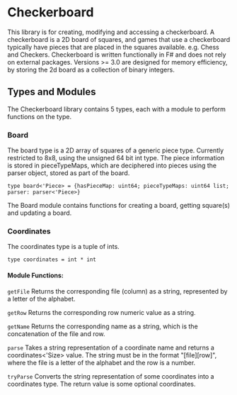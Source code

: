 # Checkerboard

This library is for creating, modifying and accessing a checkerboard.
A checkerboard is a 2D board of squares, and games that use a checkerboard typically have pieces that are placed in the squares available. e.g. Chess and Checkers.
Checkerboard is written functionally in F# and does not rely on external packages.
Versions >= 3.0 are designed for memory efficiency, by storing the 2d board as a collection of binary integers.

## Types and Modules

The Checkerboard library contains 5 types, each with a module to perform functions on the type.

### Board

The board type is a 2D array of squares of a generic piece type.
Currently restricted to 8x8, using the unsigned 64 bit int type.
The piece information is stored in pieceTypeMaps, which are deciphered into pieces using the parser object, stored as part of the board.

```type board<'Piece> = {hasPieceMap: uint64; pieceTypeMaps: uint64 list; parser: parser<'Piece>}```

The Board module contains functions for creating a board, getting square(s) and updating a board.

### Coordinates

The coordinates type is a tuple of ints.

```type coordinates = int * int```

#### Module Functions:

`getFile`
Returns the corresponding file (column) as a string, represented by a letter of the alphabet.

`getRow`
Returns the corresponding row numeric value as a string.

`getName`
Returns the corresponding name as a string, which is the concatenation of the file and row.

`parse`
Takes a string representation of a coordinate name and returns a coordinates<'Size> value.
The string must be in the format "[file][row]", where the file is a letter of the alphabet and the row is a number.

`tryParse`
Converts the string representation of some coordinates into a coordinates type.
The return value is some optional coordinates.